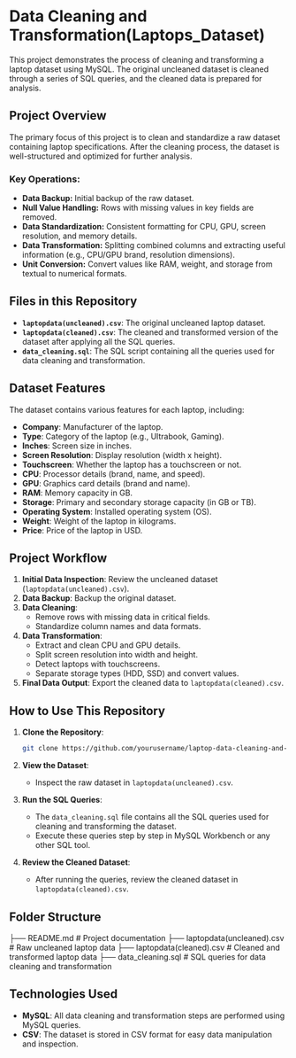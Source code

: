 # Data Cleaning and Transformation(Laptops_Dataset)

This project demonstrates the process of cleaning and transforming a laptop dataset using MySQL. The original uncleaned dataset is cleaned through a series of SQL queries, and the cleaned data is prepared for analysis.

## Project Overview

The primary focus of this project is to clean and standardize a raw dataset containing laptop specifications. After the cleaning process, the dataset is well-structured and optimized for further analysis.

### Key Operations:
- **Data Backup:** Initial backup of the raw dataset.
- **Null Value Handling:** Rows with missing values in key fields are removed.
- **Data Standardization:** Consistent formatting for CPU, GPU, screen resolution, and memory details.
- **Data Transformation:** Splitting combined columns and extracting useful information (e.g., CPU/GPU brand, resolution dimensions).
- **Unit Conversion:** Convert values like RAM, weight, and storage from textual to numerical formats.

## Files in this Repository

- **`laptopdata(uncleaned).csv`**: The original uncleaned laptop dataset.
- **`laptopdata(cleaned).csv`**: The cleaned and transformed version of the dataset after applying all the SQL queries.
- **`data_cleaning.sql`**: The SQL script containing all the queries used for data cleaning and transformation.

## Dataset Features

The dataset contains various features for each laptop, including:

- **Company**: Manufacturer of the laptop.
- **Type**: Category of the laptop (e.g., Ultrabook, Gaming).
- **Inches**: Screen size in inches.
- **Screen Resolution**: Display resolution (width x height).
- **Touchscreen**: Whether the laptop has a touchscreen or not.
- **CPU**: Processor details (brand, name, and speed).
- **GPU**: Graphics card details (brand and name).
- **RAM**: Memory capacity in GB.
- **Storage**: Primary and secondary storage capacity (in GB or TB).
- **Operating System**: Installed operating system (OS).
- **Weight**: Weight of the laptop in kilograms.
- **Price**: Price of the laptop in USD.

## Project Workflow

1. **Initial Data Inspection**: Review the uncleaned dataset (`laptopdata(uncleaned).csv`).
2. **Data Backup**: Backup the original dataset.
3. **Data Cleaning**:
    - Remove rows with missing data in critical fields.
    - Standardize column names and data formats.
4. **Data Transformation**:
    - Extract and clean CPU and GPU details.
    - Split screen resolution into width and height.
    - Detect laptops with touchscreens.
    - Separate storage types (HDD, SSD) and convert values.
5. **Final Data Output**: Export the cleaned data to `laptopdata(cleaned).csv`.

## How to Use This Repository

1. **Clone the Repository**:
   ```bash
   git clone https://github.com/yourusername/laptop-data-cleaning-and-transformation.git

2. **View the Dataset**:
   - Inspect the raw dataset in `laptopdata(uncleaned).csv`.

3. **Run the SQL Queries**:
   - The `data_cleaning.sql` file contains all the SQL queries used for cleaning and transforming the dataset.
   - Execute these queries step by step in MySQL Workbench or any other SQL tool.

4. **Review the Cleaned Dataset**:
   - After running the queries, review the cleaned dataset in `laptopdata(cleaned).csv`.

## Folder Structure

├── README.md                    # Project documentation
├── laptopdata(uncleaned).csv     # Raw uncleaned laptop data
├── laptopdata(cleaned).csv       # Cleaned and transformed laptop data
├── data_cleaning.sql             # SQL queries for data cleaning and transformation

## Technologies Used

- **MySQL**: All data cleaning and transformation steps are performed using MySQL queries.
- **CSV**: The dataset is stored in CSV format for easy data manipulation and inspection.
